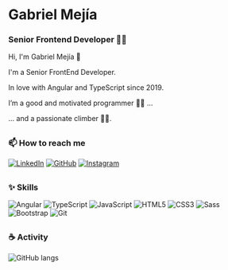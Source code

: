 # Gabriel Mejía

### Senior Frontend Developer 🧙‍♂️

Hi, I'm Gabriel Mejía 👋

I'm a Senior FrontEnd Developer.

In love with Angular and TypeScript since 2019.

I’m a good and motivated programmer 👨‍💻 ...

... and a passionate climber 🧗‍♂️.

##

### 📫 How to reach me

[![LinkedIn][linkedin-shield]][linkedin-url]
[![GitHub][github-shield]][github-url]
[![Instagram][instagram-shield]][instagram-url]

##

### ✨ Skills
 
![Angular][angular-shield]
![TypeScript][typescript-shield]
![JavaScript][javascript-shield]
![HTML5][html-shield]
![CSS3][css-shield]
![Sass][sass-shield]
![Bootstrap][bootstrap-shield]
![Git][git-shield]      

##

### ☕ Activity

![GitHub langs][github-langs]



<!-- MARKDOWN LINKS & IMAGES -->
<!-- https://www.markdownguide.org/basic-syntax/#reference-style-links -->
<!-- https://github.com/Ileriayo/markdown-badges -->
<!-- https://github.com/anuraghazra/github-readme-stats -->
[linkedin-shield]: https://img.shields.io/badge/linkedin-%230077B5.svg?style=for-the-badge&logo=linkedin&logoColor=white
[linkedin-url]: https://www.linkedin.com/in/endermejia
[github-shield]: https://img.shields.io/badge/github-%23121011.svg?style=for-the-badge&logo=github&logoColor=white
[github-url]: https://github.com/endermejia
[instagram-shield]: https://img.shields.io/badge/Instagram-%23E4405F.svg?style=for-the-badge&logo=Instagram&logoColor=white
[instagram-url]: https://www.instagram.com/gabri.mejia
[angular-shield]: https://img.shields.io/badge/angular-%23DD0031.svg?style=for-the-badge&logo=angular&logoColor=white
[typescript-shield]: https://img.shields.io/badge/typescript-%23007ACC.svg?style=for-the-badge&logo=typescript&logoColor=white
[javascript-shield]: https://img.shields.io/badge/javascript-%23323330.svg?style=for-the-badge&logo=javascript&logoColor=%23F7DF1E
[html-shield]: https://img.shields.io/badge/html5-%23E34F26.svg?style=for-the-badge&logo=html5&logoColor=white
[css-shield]: https://img.shields.io/badge/css3-%231572B6.svg?style=for-the-badge&logo=css3&logoColor=white
[sass-shield]: https://img.shields.io/badge/SASS-hotpink.svg?style=for-the-badge&logo=SASS&logoColor=white
[bootstrap-shield]: https://img.shields.io/badge/bootstrap-%23563D7C.svg?style=for-the-badge&logo=bootstrap&logoColor=white
[git-shield]: https://img.shields.io/badge/git-%23F05033.svg?style=for-the-badge&logo=git&logoColor=white
[github-langs]: https://github-readme-stats.vercel.app/api/top-langs/?username=endermejia&layout=compact
